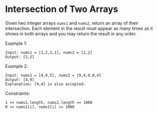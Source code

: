 # Intersection of Two Arrays

Given two integer arrays `nums1` and `nums2`, return an array of their intersection. Each element in the result must appear as many times as it shows in both arrays and you may return the result in any order.
 
Example 1:

    Input: nums1 = [1,2,2,1], nums2 = [2,2]
    Output: [2,2]

Example 2:

    Input: nums1 = [4,9,5], nums2 = [9,4,9,8,4]
    Output: [4,9]
    Explanation: [9,4] is also accepted.

Constraints:

    1 <= nums1.length, nums2.length <= 1000
    0 <= nums1[i], nums2[i] <= 1000

 